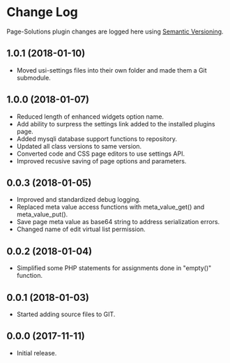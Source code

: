 # Change Log #

Page-Solutions plugin changes are logged here using <a href="http://semver.org/">Semantic Versioning</a>.

## 1.0.1 (2018-01-10) ##
* Moved usi-settings files into their own folder and made them a Git submodule.

## 1.0.0 (2018-01-07) ##
* Reduced length of enhanced widgets option name.
* Add ability to surpress the settings link added to the installed plugins page.
* Added mysqli database support functions to repository.
* Updated all class versions to same version.
* Converted code and CSS page editors to use settings API.
* Improved recusive saving of page options and parameters.

## 0.0.3 (2018-01-05) ##
* Improved and standardized debug logging.
* Replaced meta value access functions with meta_value_get() and meta_value_put().
* Save page meta value as base64 string to address serialization errors.
* Changed name of edit virtual list permission.

## 0.0.2 (2018-01-04) ##
* Simplified some PHP statements for assignments done in "empty()" function.

## 0.0.1 (2018-01-03) ##
* Started adding source files to GIT.

## 0.0.0 (2017-11-11) ##
* Initial release.


